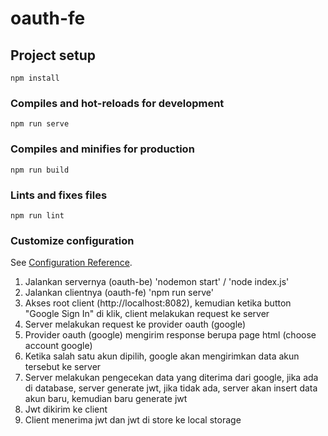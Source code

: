 # oauth-fe

## Project setup
```
npm install
```

### Compiles and hot-reloads for development
```
npm run serve
```

### Compiles and minifies for production
```
npm run build
```

### Lints and fixes files
```
npm run lint
```

### Customize configuration
See [Configuration Reference](https://cli.vuejs.org/config/).

1. Jalankan servernya (oauth-be) 'nodemon start' / 'node index.js'
2. Jalankan clientnya (oauth-fe) 'npm run serve'
3. Akses root client (http://localhost:8082), kemudian ketika button "Google Sign In" di klik, client melakukan request ke server
4. Server melakukan request ke provider oauth (google)
5. Provider oauth (google) mengirim response berupa page html (choose account google)
6. Ketika salah satu akun dipilih, google akan mengirimkan data akun tersebut ke server
7. Server melakukan pengecekan data yang diterima dari google, jika ada di database, server generate jwt, jika tidak ada, server akan insert data akun baru, kemudian baru generate jwt
8. Jwt dikirim ke client
9. Client menerima jwt dan jwt di store ke local storage
